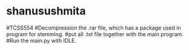 # shanusushmita
#TCSS554
#Decompression the .rar file, which has a package used in program for stemming.
#put all .txt file together with the main program.
#Run the main.py with IDLE.
